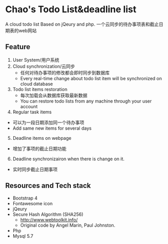 # Chao's Todo List&deadline list

A cloud todo list Based on jQeury and php.
一个云同步的待办事项表和截止日期表的web网站



## Feature
1. User System/用户系统
2. Cloud synchronization/云同步
   - 任何对待办事项的修改都会即时同步到数据库
   - Every real-time change about todo list item will be synchronized on cloud database
3. Todo list items restoration
   - 每次加载会从数据库获取最新数据
   - You can restore todo lists from any machine through your user account
4. Regular task items
  - 可以为一段日期添加同一个待办事项
  - Add same new items for several days
5. Deadline items on webpage
  - 增加了事项的截止日期功能
6. Deadline synchronizairon when there is change on it.
  - 实时同步截止日期事项
## Resources and Tech stack

- Bootstrap 4
- Fontawesome icon
- jQeury
- Secure Hash Algorithm (SHA256)
    - http://www.webtoolkit.info/
    - Original code by Angel Marin, Paul Johnston.
- Php
- Mysql 5.7
